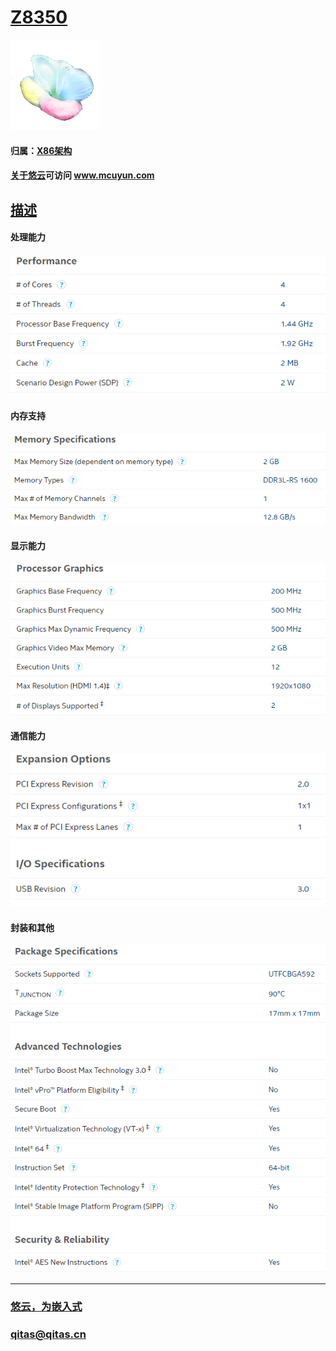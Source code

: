 ﻿# [Z8350](https://github.com/mcuyun/Z8350) 

[![sites](mcuyun/mcuyun.png)](http://www.mcuyun.com)

#### 归属：[X86架构](https://github.com/mcuyun/X86)

#### [关于悠云](https://github.com/mcuyun)可访问 www.mcuyun.com

## [描述](https://github.com/mcuyun/Z8350/wiki) 


#### 处理能力
[![sites](docs/CPU.png)](docs/)
#### 内存支持
[![sites](docs/DDR.png)](docs/)
#### 显示能力
[![sites](docs/GPU.png)](docs/)
#### 通信能力
[![sites](docs/interface.png)](docs/)
#### 封装和其他
[![sites](docs/package.png)](docs/)



---

###  [悠云，为嵌入式](http://www.mcuyun.com)   
###  qitas@qitas.cn


